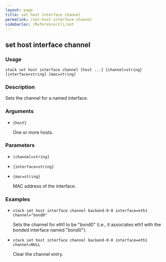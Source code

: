 ```yaml
---
layout: page
title: set host interface channel
permalink: /set-host-interface-channel
sidebarloc: /Reference/cli/set
---
```


## set host interface channel

### Usage

`stack set host interface channel [host ...] {channel=string} [interface=string] [mac=string]`

### Description

Sets the channel for a named interface.

### Arguments

* `{host}`

   One or more hosts.


### Parameters
* `[channel=string]`
* `{interface=string}`
* `{mac=string}`

   MAC address of the interface.

### Examples

* `stack set host interface channel backend-0-0 interface=eth1 channel="bond0"`

   Sets the channel for eth1 to be "bond0" (i.e., it associates eth1 with
	the bonded interface named "bond0").

* `stack set host interface channel backend-0-0 interface=eth1 channel=NULL`

   Clear the channel entry.



